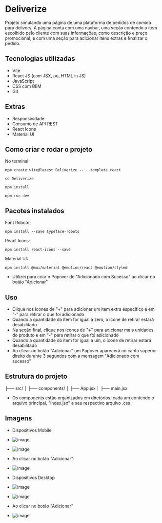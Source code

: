 # Deliverize

Projeto simulando uma página de uma plataforma de pedidos de comida para delivery. A página conta com uma navbar, uma seção contendo o item escolhido pelo cliente com suas informações, como descrição e preço promocional, e com uma seção para adicionar itens extras e finalizar o pedido.

## Tecnologias utilizadas
- Vite
- React JS (com JSX, ou, HTML in JS)
- JavaScript
- CSS com BEM
- Git

## Extras
- Responsividade
- Consumo de API REST
- React Icons
- Material UI

## Como criar e rodar o projeto
No terminal:
```
npm create vite@latest Deliverize -- --template react
```
```
cd Deliverize
```
```
npm install
```
```
npm run dev
```

## Pacotes instalados
Font Roboto:
```
npm install --save typeface-roboto
```
React Icons:
```
npm install react-icons --save
```
Material UI:
```
npm install @mui/material @emotion/react @emotion/styled
```
- Utilizei para criar o Popover de "Adicionado com Sucesso" ao clicar no botão "Adicionar"

## Uso
- Clique nos ícones de "+" para adicionar um item extra específico e em "-" para retirar o que foi adicionado
- Quando a quantidade do ítem for igual a zero, o ícone de retirar estará desabilitado
- Na seção final, clique nos ícones de "+" para adicionar mais unidades do produto e em "-" para retirar o que foi adicionado
- Quando a quantidade do ítem for igual a um, o ícone de retirar estará desabilitado
- Ao clicar no botão "Adicionar" um Popover aparecerá no canto superior direito durante 3 segundos com a mensagem "Adicionado com sucesso"

## Estrutura do projeto
├── src/
│   ├── components/
│   ├── App.jsx
│   ├── main.jsx

- Os components estão organizados em diretórios, cada um contendo o arquivo principal, "index.jsx" e seu respectivo arquivo .css

## Imagens
- Dispositivos Mobile
- ![image](https://github.com/AdsonVilla/Deliverize/assets/105760278/38d94d25-8532-45ee-a210-e41f5022859d)
- ![image](https://github.com/AdsonVilla/Deliverize/assets/105760278/1c20962f-ed58-45e2-8d08-a654dcaf0aa6)
- Ao clicar no botão "Adicionar":
- ![image](https://github.com/AdsonVilla/Deliverize/assets/105760278/54183448-fd81-423d-9fd1-145cff25050d)


- Dispositivos Desktop
- ![image](https://github.com/AdsonVilla/Deliverize/assets/105760278/e97c2922-8fb2-46b9-8fb8-4732608a817f)
- ![image](https://github.com/AdsonVilla/Deliverize/assets/105760278/2167bafc-7f3d-4f13-86af-3346c7beb1f3)
- Ao clicar no botão "Adicionar"
- ![image](https://github.com/AdsonVilla/Deliverize/assets/105760278/f2b68ebe-2dc8-458b-8305-3b6e98b48c17)

 
